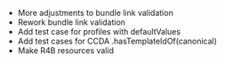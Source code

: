 * More adjustments to bundle link validation
* Rework bundle link validation
* Add test case for profiles with defaultValues
* Add test cases for CCDA .hasTemplateIdOf(canonical)
* Make R4B resources valid 
